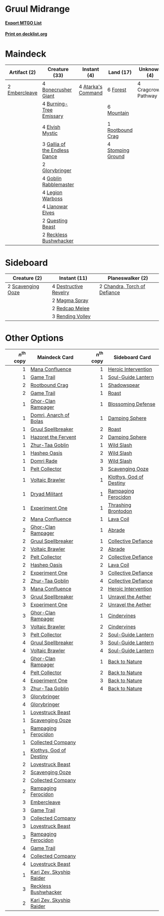 # Gruul Midrange

#### [Export MTGO List](../collection/Gruul%20Midrange/Gruul%20Midrange.txt)
#### [Print on decklist.org](http://decklist.org/?deckmain=4%09Atarka's%20Command%0A4%09Bonecrusher%20Giant%0A4%09Burning-Tree%20Emissary%0A4%09Cragcrown%20Pathway%0A4%09Elvish%20Mystic%0A2%09Embercleave%0A6%09Forest%0A3%09Gallia%20of%20the%20Endless%20Dance%0A2%09Glorybringer%0A4%09Goblin%20Rabblemaster%0A4%09Legion%20Warboss%0A4%09Llanowar%20Elves%0A6%09Mountain%0A2%09Questing%20Beast%0A2%09Reckless%20Bushwhacker%0A1%09Rootbound%20Crag%0A4%09Stomping%20Ground&deckside=2%09Chandra,%20Torch%20of%20Defiance%0A4%09Destructive%20Revelry%0A2%09Magma%20Spray%0A2%09Redcap%20Melee%0A3%09Rending%20Volley%0A2%09Scavenging%20Ooze)
# Maindeck

|                                      Artifact (2)                                      |                                             Creature (33)                                              |                                         Instant (4)                                         |                                         Land (17)                                          |    Unknown (4)    |
|----------------------------------------------------------------------------------------|--------------------------------------------------------------------------------------------------------|---------------------------------------------------------------------------------------------|--------------------------------------------------------------------------------------------|-------------------|
|2 [Embercleave](http://gatherer.wizards.com/Pages/Card/Details.aspx?multiverseid=473082)|4 [Bonecrusher Giant](http://gatherer.wizards.com/Pages/Card/Details.aspx?multiverseid=473077)          |4 [Atarka's Command](http://gatherer.wizards.com/Pages/Card/Details.aspx?multiverseid=394502)|6 [Forest](http://gatherer.wizards.com/Pages/Card/Details.aspx?multiverseid=439860)         |4 Cragcrown Pathway|
|                                                                                        |4 [Burning-Tree Emissary](http://gatherer.wizards.com/Pages/Card/Details.aspx?multiverseid=426627)      |                                                                                             |6 [Mountain](http://gatherer.wizards.com/Pages/Card/Details.aspx?multiverseid=439859)       |                   |
|                                                                                        |4 [Elvish Mystic](http://gatherer.wizards.com/Pages/Card/Details.aspx?multiverseid=389499)              |                                                                                             |1 [Rootbound Crag](http://gatherer.wizards.com/Pages/Card/Details.aspx?multiverseid=420934) |                   |
|                                                                                        |3 [Gallia of the Endless Dance](http://gatherer.wizards.com/Pages/Card/Details.aspx?multiverseid=476468)|                                                                                             |4 [Stomping Ground](http://gatherer.wizards.com/Pages/Card/Details.aspx?multiverseid=405110)|                   |
|                                                                                        |2 [Glorybringer](http://gatherer.wizards.com/Pages/Card/Details.aspx?multiverseid=426836)               |                                                                                             |                                                                                            |                   |
|                                                                                        |4 [Goblin Rabblemaster](http://gatherer.wizards.com/Pages/Card/Details.aspx?multiverseid=438486)        |                                                                                             |                                                                                            |                   |
|                                                                                        |4 [Legion Warboss](http://gatherer.wizards.com/Pages/Card/Details.aspx?multiverseid=452859)             |                                                                                             |                                                                                            |                   |
|                                                                                        |4 [Llanowar Elves](http://gatherer.wizards.com/Pages/Card/Details.aspx?multiverseid=129626)             |                                                                                             |                                                                                            |                   |
|                                                                                        |2 [Questing Beast](http://gatherer.wizards.com/Pages/Card/Details.aspx?multiverseid=473133)             |                                                                                             |                                                                                            |                   |
|                                                                                        |2 [Reckless Bushwhacker](http://gatherer.wizards.com/Pages/Card/Details.aspx?multiverseid=407626)       |                                                                                             |                                                                                            |                   |


# Sideboard

|                                        Creature (2)                                        |                                          Instant (11)                                          |                                           Planeswalker (2)                                            |
|--------------------------------------------------------------------------------------------|------------------------------------------------------------------------------------------------|-------------------------------------------------------------------------------------------------------|
|2 [Scavenging Ooze](http://gatherer.wizards.com/Pages/Card/Details.aspx?multiverseid=420783)|4 [Destructive Revelry](http://gatherer.wizards.com/Pages/Card/Details.aspx?multiverseid=373351)|2 [Chandra, Torch of Defiance](http://gatherer.wizards.com/Pages/Card/Details.aspx?multiverseid=417683)|
|                                                                                            |2 [Magma Spray](http://gatherer.wizards.com/Pages/Card/Details.aspx?multiverseid=426843)        |                                                                                                       |
|                                                                                            |2 [Redcap Melee](http://gatherer.wizards.com/Pages/Card/Details.aspx?multiverseid=473097)       |                                                                                                       |
|                                                                                            |3 [Rending Volley](http://gatherer.wizards.com/Pages/Card/Details.aspx?multiverseid=394663)     |                                                                                                       |


# Other Options

|*n*<sup>th</sup> copy|                                           Maindeck Card                                           |*n*<sup>th</sup> copy|                                          Sideboard Card                                          |
|--------------------:|---------------------------------------------------------------------------------------------------|--------------------:|--------------------------------------------------------------------------------------------------|
|                    1|[Mana Confluence](http://gatherer.wizards.com/Pages/Card/Details.aspx?multiverseid=409573)         |                    1|[Heroic Intervention](http://gatherer.wizards.com/Pages/Card/Details.aspx?multiverseid=423776)    |
|                    1|[Game Trail](http://gatherer.wizards.com/Pages/Card/Details.aspx?multiverseid=410044)              |                    1|[Soul-Guide Lantern](http://gatherer.wizards.com/Pages/Card/Details.aspx?multiverseid=476488)     |
|                    2|[Rootbound Crag](http://gatherer.wizards.com/Pages/Card/Details.aspx?multiverseid=420934)          |                    1|[Shadowspear](http://gatherer.wizards.com/Pages/Card/Details.aspx?multiverseid=476487)            |
|                    2|[Game Trail](http://gatherer.wizards.com/Pages/Card/Details.aspx?multiverseid=410044)              |                    1|[Roast](http://gatherer.wizards.com/Pages/Card/Details.aspx?multiverseid=394667)                  |
|                    1|[Ghor-Clan Rampager](http://gatherer.wizards.com/Pages/Card/Details.aspx?multiverseid=460302)      |                    1|[Blossoming Defense](http://gatherer.wizards.com/Pages/Card/Details.aspx?multiverseid=417719)     |
|                    1|[Domri, Anarch of Bolas](http://gatherer.wizards.com/Pages/Card/Details.aspx?multiverseid=461118)  |                    1|[Damping Sphere](http://gatherer.wizards.com/Pages/Card/Details.aspx?multiverseid=443101)         |
|                    1|[Gruul Spellbreaker](http://gatherer.wizards.com/Pages/Card/Details.aspx?multiverseid=457323)      |                    2|[Roast](http://gatherer.wizards.com/Pages/Card/Details.aspx?multiverseid=394667)                  |
|                    1|[Hazoret the Fervent](http://gatherer.wizards.com/Pages/Card/Details.aspx?multiverseid=426838)     |                    2|[Damping Sphere](http://gatherer.wizards.com/Pages/Card/Details.aspx?multiverseid=443101)         |
|                    1|[Zhur-Taa Goblin](http://gatherer.wizards.com/Pages/Card/Details.aspx?multiverseid=457359)         |                    1|[Wild Slash](http://gatherer.wizards.com/Pages/Card/Details.aspx?multiverseid=391959)             |
|                    1|[Hashep Oasis](http://gatherer.wizards.com/Pages/Card/Details.aspx?multiverseid=430866)            |                    2|[Wild Slash](http://gatherer.wizards.com/Pages/Card/Details.aspx?multiverseid=391959)             |
|                    1|[Domri Rade](http://gatherer.wizards.com/Pages/Card/Details.aspx?multiverseid=366367)              |                    3|[Wild Slash](http://gatherer.wizards.com/Pages/Card/Details.aspx?multiverseid=391959)             |
|                    1|[Pelt Collector](http://gatherer.wizards.com/Pages/Card/Details.aspx?multiverseid=452891)          |                    3|[Scavenging Ooze](http://gatherer.wizards.com/Pages/Card/Details.aspx?multiverseid=420783)        |
|                    1|[Voltaic Brawler](http://gatherer.wizards.com/Pages/Card/Details.aspx?multiverseid=417762)         |                    1|[Klothys, God of Destiny](http://gatherer.wizards.com/Pages/Card/Details.aspx?multiverseid=476471)|
|                    1|[Dryad Militant](http://gatherer.wizards.com/Pages/Card/Details.aspx?multiverseid=456369)          |                    1|[Rampaging Ferocidon](http://gatherer.wizards.com/Pages/Card/Details.aspx?multiverseid=435308)    |
|                    1|[Experiment One](http://gatherer.wizards.com/Pages/Card/Details.aspx?multiverseid=405219)          |                    1|[Thrashing Brontodon](http://gatherer.wizards.com/Pages/Card/Details.aspx?multiverseid=456570)    |
|                    2|[Mana Confluence](http://gatherer.wizards.com/Pages/Card/Details.aspx?multiverseid=409573)         |                    1|[Lava Coil](http://gatherer.wizards.com/Pages/Card/Details.aspx?multiverseid=452858)              |
|                    2|[Ghor-Clan Rampager](http://gatherer.wizards.com/Pages/Card/Details.aspx?multiverseid=460302)      |                    1|[Abrade](http://gatherer.wizards.com/Pages/Card/Details.aspx?multiverseid=430772)                 |
|                    2|[Gruul Spellbreaker](http://gatherer.wizards.com/Pages/Card/Details.aspx?multiverseid=457323)      |                    1|[Collective Defiance](http://gatherer.wizards.com/Pages/Card/Details.aspx?multiverseid=414420)    |
|                    2|[Voltaic Brawler](http://gatherer.wizards.com/Pages/Card/Details.aspx?multiverseid=417762)         |                    2|[Abrade](http://gatherer.wizards.com/Pages/Card/Details.aspx?multiverseid=430772)                 |
|                    2|[Pelt Collector](http://gatherer.wizards.com/Pages/Card/Details.aspx?multiverseid=452891)          |                    2|[Collective Defiance](http://gatherer.wizards.com/Pages/Card/Details.aspx?multiverseid=414420)    |
|                    2|[Hashep Oasis](http://gatherer.wizards.com/Pages/Card/Details.aspx?multiverseid=430866)            |                    2|[Lava Coil](http://gatherer.wizards.com/Pages/Card/Details.aspx?multiverseid=452858)              |
|                    2|[Experiment One](http://gatherer.wizards.com/Pages/Card/Details.aspx?multiverseid=405219)          |                    3|[Collective Defiance](http://gatherer.wizards.com/Pages/Card/Details.aspx?multiverseid=414420)    |
|                    2|[Zhur-Taa Goblin](http://gatherer.wizards.com/Pages/Card/Details.aspx?multiverseid=457359)         |                    4|[Collective Defiance](http://gatherer.wizards.com/Pages/Card/Details.aspx?multiverseid=414420)    |
|                    3|[Mana Confluence](http://gatherer.wizards.com/Pages/Card/Details.aspx?multiverseid=409573)         |                    2|[Heroic Intervention](http://gatherer.wizards.com/Pages/Card/Details.aspx?multiverseid=423776)    |
|                    3|[Gruul Spellbreaker](http://gatherer.wizards.com/Pages/Card/Details.aspx?multiverseid=457323)      |                    1|[Unravel the Aether](http://gatherer.wizards.com/Pages/Card/Details.aspx?multiverseid=378515)     |
|                    3|[Experiment One](http://gatherer.wizards.com/Pages/Card/Details.aspx?multiverseid=405219)          |                    2|[Unravel the Aether](http://gatherer.wizards.com/Pages/Card/Details.aspx?multiverseid=378515)     |
|                    3|[Ghor-Clan Rampager](http://gatherer.wizards.com/Pages/Card/Details.aspx?multiverseid=460302)      |                    1|[Cindervines](http://gatherer.wizards.com/Pages/Card/Details.aspx?multiverseid=457305)            |
|                    3|[Voltaic Brawler](http://gatherer.wizards.com/Pages/Card/Details.aspx?multiverseid=417762)         |                    2|[Cindervines](http://gatherer.wizards.com/Pages/Card/Details.aspx?multiverseid=457305)            |
|                    3|[Pelt Collector](http://gatherer.wizards.com/Pages/Card/Details.aspx?multiverseid=452891)          |                    2|[Soul-Guide Lantern](http://gatherer.wizards.com/Pages/Card/Details.aspx?multiverseid=476488)     |
|                    4|[Gruul Spellbreaker](http://gatherer.wizards.com/Pages/Card/Details.aspx?multiverseid=457323)      |                    3|[Soul-Guide Lantern](http://gatherer.wizards.com/Pages/Card/Details.aspx?multiverseid=476488)     |
|                    4|[Voltaic Brawler](http://gatherer.wizards.com/Pages/Card/Details.aspx?multiverseid=417762)         |                    4|[Soul-Guide Lantern](http://gatherer.wizards.com/Pages/Card/Details.aspx?multiverseid=476488)     |
|                    4|[Ghor-Clan Rampager](http://gatherer.wizards.com/Pages/Card/Details.aspx?multiverseid=460302)      |                    1|[Back to Nature](http://gatherer.wizards.com/Pages/Card/Details.aspx?multiverseid=208284)         |
|                    4|[Pelt Collector](http://gatherer.wizards.com/Pages/Card/Details.aspx?multiverseid=452891)          |                    2|[Back to Nature](http://gatherer.wizards.com/Pages/Card/Details.aspx?multiverseid=208284)         |
|                    4|[Experiment One](http://gatherer.wizards.com/Pages/Card/Details.aspx?multiverseid=405219)          |                    3|[Back to Nature](http://gatherer.wizards.com/Pages/Card/Details.aspx?multiverseid=208284)         |
|                    3|[Zhur-Taa Goblin](http://gatherer.wizards.com/Pages/Card/Details.aspx?multiverseid=457359)         |                    4|[Back to Nature](http://gatherer.wizards.com/Pages/Card/Details.aspx?multiverseid=208284)         |
|                    3|[Glorybringer](http://gatherer.wizards.com/Pages/Card/Details.aspx?multiverseid=426836)            |                     |                                                                                                  |
|                    4|[Glorybringer](http://gatherer.wizards.com/Pages/Card/Details.aspx?multiverseid=426836)            |                     |                                                                                                  |
|                    1|[Lovestruck Beast](http://gatherer.wizards.com/Pages/Card/Details.aspx?multiverseid=473127)        |                     |                                                                                                  |
|                    1|[Scavenging Ooze](http://gatherer.wizards.com/Pages/Card/Details.aspx?multiverseid=420783)         |                     |                                                                                                  |
|                    1|[Rampaging Ferocidon](http://gatherer.wizards.com/Pages/Card/Details.aspx?multiverseid=435308)     |                     |                                                                                                  |
|                    1|[Collected Company](http://gatherer.wizards.com/Pages/Card/Details.aspx?multiverseid=394519)       |                     |                                                                                                  |
|                    1|[Klothys, God of Destiny](http://gatherer.wizards.com/Pages/Card/Details.aspx?multiverseid=476471) |                     |                                                                                                  |
|                    2|[Lovestruck Beast](http://gatherer.wizards.com/Pages/Card/Details.aspx?multiverseid=473127)        |                     |                                                                                                  |
|                    2|[Scavenging Ooze](http://gatherer.wizards.com/Pages/Card/Details.aspx?multiverseid=420783)         |                     |                                                                                                  |
|                    2|[Collected Company](http://gatherer.wizards.com/Pages/Card/Details.aspx?multiverseid=394519)       |                     |                                                                                                  |
|                    2|[Rampaging Ferocidon](http://gatherer.wizards.com/Pages/Card/Details.aspx?multiverseid=435308)     |                     |                                                                                                  |
|                    3|[Embercleave](http://gatherer.wizards.com/Pages/Card/Details.aspx?multiverseid=473082)             |                     |                                                                                                  |
|                    3|[Game Trail](http://gatherer.wizards.com/Pages/Card/Details.aspx?multiverseid=410044)              |                     |                                                                                                  |
|                    3|[Collected Company](http://gatherer.wizards.com/Pages/Card/Details.aspx?multiverseid=394519)       |                     |                                                                                                  |
|                    3|[Lovestruck Beast](http://gatherer.wizards.com/Pages/Card/Details.aspx?multiverseid=473127)        |                     |                                                                                                  |
|                    3|[Rampaging Ferocidon](http://gatherer.wizards.com/Pages/Card/Details.aspx?multiverseid=435308)     |                     |                                                                                                  |
|                    4|[Game Trail](http://gatherer.wizards.com/Pages/Card/Details.aspx?multiverseid=410044)              |                     |                                                                                                  |
|                    4|[Collected Company](http://gatherer.wizards.com/Pages/Card/Details.aspx?multiverseid=394519)       |                     |                                                                                                  |
|                    4|[Lovestruck Beast](http://gatherer.wizards.com/Pages/Card/Details.aspx?multiverseid=473127)        |                     |                                                                                                  |
|                    1|[Kari Zev, Skyship Raider](http://gatherer.wizards.com/Pages/Card/Details.aspx?multiverseid=423754)|                     |                                                                                                  |
|                    3|[Reckless Bushwhacker](http://gatherer.wizards.com/Pages/Card/Details.aspx?multiverseid=407626)    |                     |                                                                                                  |
|                    2|[Kari Zev, Skyship Raider](http://gatherer.wizards.com/Pages/Card/Details.aspx?multiverseid=423754)|                     |                                                                                                  |

